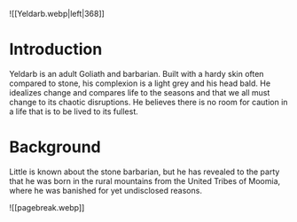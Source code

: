 ![[Yeldarb.webp|left|368]]


# Introduction
Yeldarb is an adult Goliath and barbarian. Built with a hardy skin often compared to stone, his complexion is a light grey and his head bald. He idealizes change and compares life to the seasons and that we all must change to its chaotic disruptions. He believes there is no room for caution in a life that is to be lived to its fullest.

# Background
Little is known about the stone barbarian, but he has revealed to the party that he was born in the rural mountains from the United Tribes of Moomia, where he was banished for yet undisclosed reasons.

![[pagebreak.webp]]